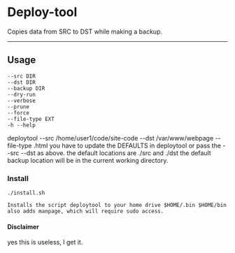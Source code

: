 # Deploy-tool

Copies data from SRC to DST while making a backup.

---
## Usage
    --src DIR
    --dst DIR
    --backup DIR
    --dry-run
    --verbose
    --prune
    --force
    --file-type EXT
    -h --help

deploytool --src /home/user1/code/site-code --dst /var/www/webpage --file-type .html 
you have to update the DEFAULTS in deploytool or pass the --src --dst as above.
the default locations are ./src and ./dst
the default backup location will be in the current working directory.
### Install
```
./install.sh

Installs the script deploytool to your home drive $HOME/.bin $HOME/bin
also adds manpage, which will require sudo access.
```
#### Disclaimer
yes this is useless, I get it.
